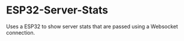 # ESP32-Server-Stats
Uses a ESP32 to show server stats that are passed using a Websocket connection.
